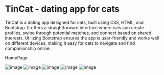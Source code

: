 # TinCat - dating app for cats

TinCat is a dating app designed for cats, built using CSS, HTML, and Bootstrap. It offers a straightforward interface where cats can create profiles, swipe through potential matches, and connect based on shared interests. Utilizing Bootstrap ensures the app is user-friendly and works well on different devices, making it easy for cats to navigate and find companionship online.

HomePage

![image](https://github.com/DenisaGabrielaMusteata/TinCat/assets/126360073/74219936-9dd0-4125-b1c3-eff6f8f3071f)
![image](https://github.com/DenisaGabrielaMusteata/TinCat/assets/126360073/81cb4ee8-6b8b-4e55-b5a8-57d65f76fce6)
![image](https://github.com/DenisaGabrielaMusteata/TinCat/assets/126360073/d76dd6f5-a037-4d24-8371-5b8ec8c040c4)
![image](https://github.com/DenisaGabrielaMusteata/TinCat/assets/126360073/5700feb6-03d5-4ca4-a89f-79543ea9d4b4)
![image](https://github.com/DenisaGabrielaMusteata/TinCat/assets/126360073/354092fd-b1ca-4b7f-ac3f-bc82f50619ab)




